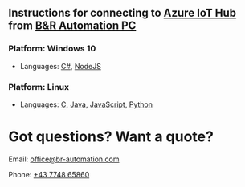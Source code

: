 

## Instructions for connecting to [Azure IoT Hub](https://azure.microsoft.com/en-us/services/iot-hub/) from [B&R Automation PC](https://www.br-automation.com/en-us/products/industrial-pcs/)

### Platform: Windows 10
- Languages: [C#](/azure-iothub-windows-c#-instructions-B&R-apc.md), [NodeJS](/azure-iothub-windows-nodejs-instructions-B&R-apc.md)

### Platform: Linux
- Languages: [C](/azure-iothub-linux-c-instructions-B&R-apc.md), [Java](/azure-iothub-linux-java-instructions-B&R-apc.md), [JavaScript](/azure-iothub-linux-js-instructions-B&R-apc.md), [Python](/azure-iothub-linux-python-instructions-B&R-apc.md)

 


# Got questions? Want a quote?
Email: [office@br-automation.com](mailto:office@br-automation.com)

Phone: [+43 7748 65860](callto:+43774865860)

